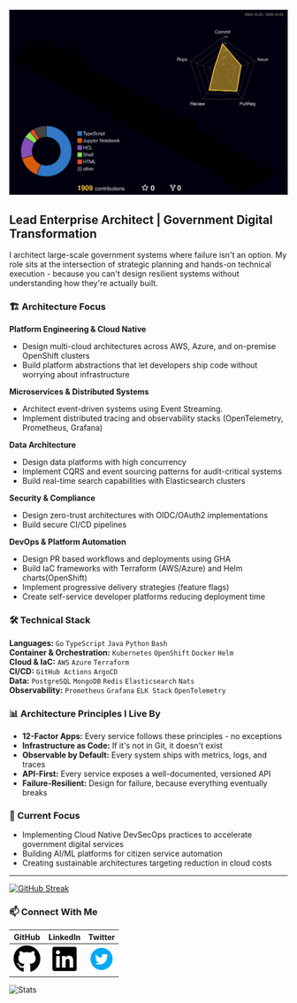 [![3D Contributions](https://raw.githubusercontent.com/mishraomp/mishraomp/output-3d-contrib/profile-night-rainbow.svg)](https://github.com/yoshi389111/github-profile-3d-contrib)

## Lead Enterprise Architect | Government Digital Transformation

I architect large-scale government systems where failure isn't an option. My role sits at the intersection of strategic planning and hands-on technical execution - because you can't design resilient systems without understanding how they're actually built.

### 🏗️ Architecture Focus

**Platform Engineering & Cloud Native**
- Design multi-cloud architectures across AWS, Azure, and on-premise OpenShift clusters
- Build platform abstractions that let developers ship code without worrying about infrastructure

**Microservices & Distributed Systems**
- Architect event-driven systems using Event Streaming.
- Implement distributed tracing and observability stacks (OpenTelemetry, Prometheus, Grafana)

**Data Architecture**
- Design data platforms with high concurrency
- Implement CQRS and event sourcing patterns for audit-critical systems
- Build real-time search capabilities with Elasticsearch clusters

**Security & Compliance**
- Design zero-trust architectures with OIDC/OAuth2 implementations
- Build secure CI/CD pipelines

**DevOps & Platform Automation**
- Design PR based workflows and deployments using GHA
- Build IaC frameworks with Terraform (AWS/Azure) and Helm charts(OpenShift)
- Implement progressive delivery strategies (feature flags)
- Create self-service developer platforms reducing deployment time

### 🛠️ Technical Stack

**Languages:** `Go` `TypeScript` `Java` `Python` `Bash`  
**Container & Orchestration:** `Kubernetes` `OpenShift` `Docker` `Helm`  
**Cloud & IaC:** `AWS` `Azure` `Terraform`  
**CI/CD:** `GitHub Actions` `ArgoCD`  
**Data:** `PostgreSQL` `MongoDB` `Redis` `Elasticsearch` `Nats`  
**Observability:** `Prometheus` `Grafana` `ELK Stack` `OpenTelemetry`

### 📊 Architecture Principles I Live By

- **12-Factor Apps:** Every service follows these principles - no exceptions
- **Infrastructure as Code:** If it's not in Git, it doesn't exist
- **Observable by Default:** Every system ships with metrics, logs, and traces
- **API-First:** Every service exposes a well-documented, versioned API
- **Failure-Resilient:** Design for failure, because everything eventually breaks

### 🚀 Current Focus

- Implementing Cloud Native DevSecOps practices to accelerate government digital services
- Building AI/ML platforms for citizen service automation
- Creating sustainable architectures targeting reduction in cloud costs

---

[![GitHub Streak](https://github-readme-streak-stats-eight.vercel.app/?user=mishraomp&theme=tokyonight&hide_border=true&mode=weekly&exclude_days=Sat%2CSun)](https://git.io/streak-stats)

### 📫 Connect With Me

| GitHub | LinkedIn | Twitter |
|:------:|:--------:|:-------:|
| [![github](.images/github.png)](https://github.com/mishraomp) | [![linkedin](.images/linkedin.png)](https://www.linkedin.com/in/omprakash-mishra/) | [![twitter](.images/twitter-icon.png)](https://twitter.com/istrueEQLfalse) |

![Stats](https://github-readme-stats.vercel.app/api?username=mishraomp&show_icons=true&theme=transparent&hide_border=true&hide=stars)
